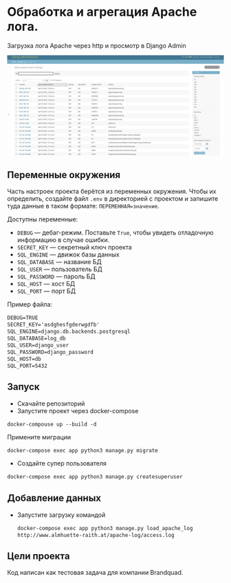 # Обработка и агрегация Apache лога.

Загрузка лога Apache через http и просмотр в Django Admin

!['Страница админки'](screen_view.png)

## Переменные окружения

Часть настроек проекта берётся из переменных окружения. Чтобы их определить, создайте файл `.env` в директорией с проектом и запишите туда данные в таком формате: `ПЕРЕМЕННАЯ=значение`.

Доступны переменные:
- `DEBUG` — дебаг-режим. Поставьте `True`, чтобы увидеть отладочную информацию в случае ошибки.
- `SECRET_KEY` — секретный ключ проекта
- `SQL_ENGINE` — движок базы данных
- `SQL_DATABASE` — название БД
- `SQL_USER` — пользователь БД
- `SQL_PASSWORD` — пароль БД
- `SQL_HOST` — хост БД
- `SQL_PORT` — порт БД

Пример файла:
```buildoutcfg
DEBUG=TRUE
SECRET_KEY='asdghesfgderwgdfb'
SQL_ENGINE=django.db.backends.postgresql
SQL_DATABASE=log_db
SQL_USER=django_user
SQL_PASSWORD=django_password
SQL_HOST=db
SQL_PORT=5432
```

## Запуск

- Скачайте репозиторий
- Запустите проект через docker-compose
```
docker-compouse up --build -d
```

Примените миграции
```
docker-compose exec app python3 manage.py migrate 
```

- Создайте супер пользователя
```bash
docker-compose exec app python3 manage.py createsuperuser 
```


## Добавление данных

- Запустите загрузку командой 
  ```
  docker-compose exec app python3 manage.py load_apache_log http://www.almhuette-raith.at/apache-log/access.log

  ```


## Цели проекта

Код написан как тестовая задача для компании Brandquad.